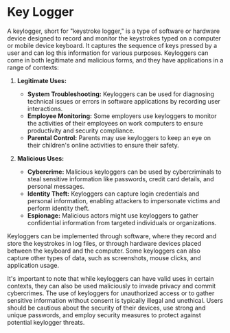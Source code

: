 # Key Logger

A keylogger, short for "keystroke logger," is a type of software or hardware device designed to record and monitor the keystrokes typed on a computer or mobile device keyboard. It captures the sequence of keys pressed by a user and can log this information for various purposes. Keyloggers can come in both legitimate and malicious forms, and they have applications in a range of contexts:

1. **Legitimate Uses:**
   - **System Troubleshooting:** Keyloggers can be used for diagnosing technical issues or errors in software applications by recording user interactions.
   - **Employee Monitoring:** Some employers use keyloggers to monitor the activities of their employees on work computers to ensure productivity and security compliance.
   - **Parental Control:** Parents may use keyloggers to keep an eye on their children's online activities to ensure their safety.

2. **Malicious Uses:**
   - **Cybercrime:** Malicious keyloggers can be used by cybercriminals to steal sensitive information like passwords, credit card details, and personal messages.
   - **Identity Theft:** Keyloggers can capture login credentials and personal information, enabling attackers to impersonate victims and perform identity theft.
   - **Espionage:** Malicious actors might use keyloggers to gather confidential information from targeted individuals or organizations.

Keyloggers can be implemented through software, where they record and store the keystrokes in log files, or through hardware devices placed between the keyboard and the computer. Some keyloggers can also capture other types of data, such as screenshots, mouse clicks, and application usage.

It's important to note that while keyloggers can have valid uses in certain contexts, they can also be used maliciously to invade privacy and commit cybercrimes. The use of keyloggers for unauthorized access or to gather sensitive information without consent is typically illegal and unethical. Users should be cautious about the security of their devices, use strong and unique passwords, and employ security measures to protect against potential keylogger threats.
